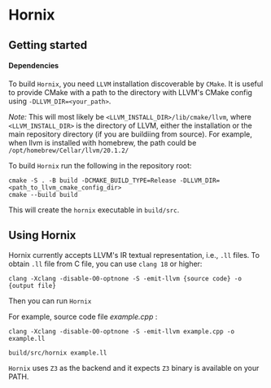 # Hornix

## **Getting started**

#### Dependencies

To build `Hornix`, you need `LLVM` installation discoverable by `CMake`.
It is useful to provide CMake with a path to the directory with LLVM's CMake config using `-DLLVM_DIR=<your_path>`.

*Note:* This will most likely be `<LLVM_INSTALL_DIR>/lib/cmake/llvm`, where `<LLVM_INSTALL_DIR>` is the directory of LLVM, either the installation or the main repository directory (if you are buildiing from source).
For example, when llvm is installed with homebrew, the path could be `/opt/homebrew/Cellar/llvm/20.1.2/`



To build `Hornix` run the following in the repository root:
```shell
cmake -S . -B build -DCMAKE_BUILD_TYPE=Release -DLLVM_DIR=<path_to_llvm_cmake_config_dir>
cmake --build build
```

This will create the `hornix` executable in `build/src`.


## **Using Hornix**

Hornix currently accepts LLVM's IR textual representation, i.e., `.ll` files.
To obtain `.ll` file from C file, you can use `clang 18` or higher:
```shell
clang -Xclang -disable-O0-optnone -S -emit-llvm {source code} -o {output file}
```

Then you can run `Hornix`

For example, source code file *example.cpp* :

```
clang -Xclang -disable-O0-optnone -S -emit-llvm example.cpp -o example.ll

build/src/hornix example.ll 
```

`Hornix` uses `Z3` as the backend and it expects `Z3` binary is available on your PATH.
